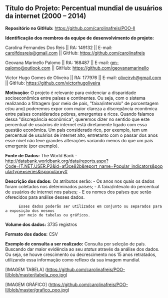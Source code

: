 ## **Título do Projeto:** Percentual mundial de usuários da internet (2000 – 2014) 
**Repositório no GitHub:** https://github.com/carolinafreis/POO-II


**Identificação dos membros da equipe de desenvolvimento do projeto:**

  Carolina Fernandes Dos Reis || RA: 149132 || E-mail: carolfdosreis@gmail.com || GitHub: https://github.com/carolinafreis 
  
  Geovana Marinello Palomo || RA: 168487 || E-mail: gm-palomo@outlook.com || GitHub: https://github.com/geovanamarinello 
 
  Victor Hugo Gomes de Oliveira || RA: 177976 || E-mail: oliveirvh@gmail.com || GitHub:  https://github.com/victorhugoliveira 


**Motivação:** O projeto é relevante para evidenciar a disparidade socioeconômica entre países e continentes. Ou seja, com o sistema realizando a filtragem (por meio de país, "faixa/intervalo" de porcentagem e/ou ano) poderemos expor com maior clareza a discrepância econômica entre países considerados pobres, emergentes e ricos. Quando falamos dessa "discrepância econômica", queremos dizer no sentido que este percentual de usuários de internet está diretamente ligado com essa questão econômica. Um país considerado rico, por exemplo, tem um percentual de usuários de internet alto, entretanto com o passar dos anos esse nível não teve grandes alterações variando menos do que um país emergente (por exemplo).   


**Fonte de Dados:** The World Bank - http://databank.worldbank.org/data/reports.aspx?Code=IT.NET.USER.P2&id=af3ce82b&report_name=Popular_indicators&populartype=series&ispopular=y# 


**Descrição dos dados:** Os atributos serão:
          - Os anos nos quais os dados foram coletados nos determinados países;
          - A faixa/intevalo do percentual de usuários de internet nos países;
          - E os nomes dos países que serão oferecidos para análise desses dados.
          
          Esses dados poderão ser utilizados em conjunto ou separados para a exposição dos mesmos
          por meio de tabelas ou gráficos.

**Volume dos dados:** 3735 registros 


**Formato dos dados:** CSV 


**Exemplo de consulta a ser realizado:** Consulta por seleção de país. Buscando dar maior evidência ao seu *status* através da análise dos dados. Ou seja, se houve crescimento ou decrescimento nos 15 anos retratados, utilizando essa informação como reflexo da sua imagem mundial.    



[IMAGEM TABELA] (https://github.com/carolinafreis/POO-II/blob/master/tabela_poo.jpg)



[IMAGEM GRÁFICO] (https://github.com/carolinafreis/POO-II/blob/master/grafico_poo.jpg)
